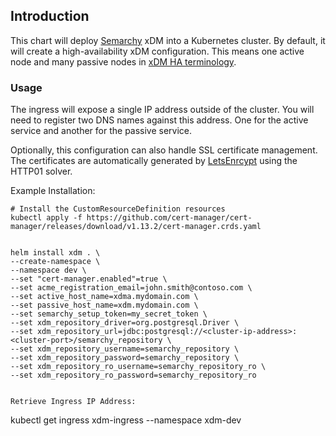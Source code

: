 ## Introduction
This chart will deploy [Semarchy](https://semarchy.com) xDM into a Kubernetes cluster. By default, it will create a high-availability xDM configuration. This means one active node and many passive nodes in [xDM HA terminology](https://www.semarchy.com/doc/semarchy-xdm/xdm/5.3/Install/high-availability.html).


### Usage
The ingress will expose a single IP address outside of the cluster. You will need to register two DNS names against this address. One for the active service and another for the passive service.  

Optionally, this configuration can also handle SSL certificate management. The certificates are automatically generated by [LetsEnrcypt](https://letsencrypt.org/) using the HTTP01 solver.

Example Installation:
```
# Install the CustomResourceDefinition resources
kubectl apply -f https://github.com/cert-manager/cert-manager/releases/download/v1.13.2/cert-manager.crds.yaml


helm install xdm . \
--create-namespace \
--namespace dev \
--set "cert-manager.enabled"=true \
--set acme_registration_email=john.smith@contoso.com \
--set active_host_name=xdma.mydomain.com \
--set passive_host_name=xdm.mydomain.com \
--set semarchy_setup_token=my_secret_token \
--set xdm_repository_driver=org.postgresql.Driver \
--set xdm_repository_url=jdbc:postgresql://<cluster-ip-address>:<cluster-port>/semarchy_repository \
--set xdm_repository_username=semarchy_repository \
--set xdm_repository_password=semarchy_repository \
--set xdm_repository_ro_username=semarchy_repository_ro \
--set xdm_repository_ro_password=semarchy_repository_ro


Retrieve Ingress IP Address:
```
kubectl get ingress xdm-ingress --namespace xdm-dev
```

